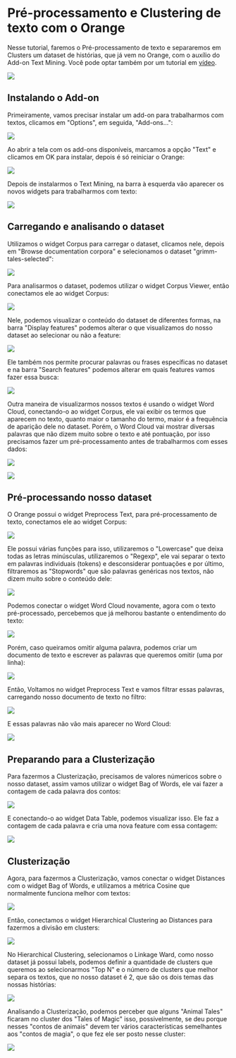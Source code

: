 # Pré-processamento e Clustering de texto com o Orange
Nesse tutorial, faremos o Pré-processamento de texto e separaremos em Clusters um dataset de histórias, que já vem no Orange, com o auxílio do Add-on Text Mining. Você pode optar também por um tutorial em [vídeo](https://www.youtube.com/watch?v=HWy9ITEzrKk).

![](https://github.com/ciencia-de-dados-pratica/GEAM-basico/blob/master/2020/Kelvy%20-%20Pr%C3%A9-processamento%20e%20clusteriza%C3%A7%C3%A3o%20de%20texto/Imagens/Screenshot_0.png)

## Instalando o Add-on
Primeiramente, vamos precisar instalar um add-on para trabalharmos com textos, clicamos em "Options", em seguida, "Add-ons...":

![](https://github.com/ciencia-de-dados-pratica/GEAM-basico/blob/master/2020/Kelvy%20-%20Pr%C3%A9-processamento%20e%20clusteriza%C3%A7%C3%A3o%20de%20texto/Imagens/Screenshot_1.png)

Ao abrir a tela com os add-ons disponíveis, marcamos a opção "Text" e clicamos em OK para instalar, depois é só reiniciar o Orange:

![](https://github.com/ciencia-de-dados-pratica/GEAM-basico/blob/master/2020/Kelvy%20-%20Pr%C3%A9-processamento%20e%20clusteriza%C3%A7%C3%A3o%20de%20texto/Imagens/Screenshot_3.0.png)

Depois de instalarmos o Text Mining, na barra à esquerda vão aparecer os novos widgets para trabalharmos com texto:

![](https://github.com/ciencia-de-dados-pratica/GEAM-basico/blob/master/2020/Kelvy%20-%20Pr%C3%A9-processamento%20e%20clusteriza%C3%A7%C3%A3o%20de%20texto/Imagens/Screenshot_2.png)

## Carregando e analisando o dataset
Utilizamos o widget Corpus para carregar o dataset, clicamos nele, depois em "Browse documentation corpora" e selecionamos o dataset "grimm-tales-selected":

![](https://github.com/ciencia-de-dados-pratica/GEAM-basico/blob/master/2020/Kelvy%20-%20Pr%C3%A9-processamento%20e%20clusteriza%C3%A7%C3%A3o%20de%20texto/Imagens/Screenshot_3.png)

Para analisarmos o dataset, podemos utilizar o widget Corpus Viewer, então conectamos ele ao widget Corpus:

![](https://github.com/ciencia-de-dados-pratica/GEAM-basico/blob/master/2020/Kelvy%20-%20Pr%C3%A9-processamento%20e%20clusteriza%C3%A7%C3%A3o%20de%20texto/Imagens/Screenshot_4.png)

Nele, podemos visualizar o conteúdo do dataset de diferentes formas, na barra "Display features" podemos alterar o que visualizamos do nosso dataset ao selecionar ou não a feature:

![](https://github.com/ciencia-de-dados-pratica/GEAM-basico/blob/master/2020/Kelvy%20-%20Pr%C3%A9-processamento%20e%20clusteriza%C3%A7%C3%A3o%20de%20texto/Imagens/Screenshot_5.png)

Ele também nos permite procurar palavras ou frases específicas no dataset e na barra "Search features" podemos alterar em quais features vamos fazer essa busca:

![](https://github.com/ciencia-de-dados-pratica/GEAM-basico/blob/master/2020/Kelvy%20-%20Pr%C3%A9-processamento%20e%20clusteriza%C3%A7%C3%A3o%20de%20texto/Imagens/Screenshot_6.png)

Outra maneira de visualizarmos nossos textos é usando o widget Word Cloud, conectando-o ao widget Corpus, ele vai exibir os termos que aparecem no texto, quanto maior o tamanho do termo, maior é a frequência de aparição dele no dataset. Porém, o Word Cloud vai mostrar diversas palavras que não dizem muito sobre o texto e até pontuação, por isso precisamos fazer um pré-processamento antes de trabalharmos com esses dados:

![](https://github.com/ciencia-de-dados-pratica/GEAM-basico/blob/master/2020/Kelvy%20-%20Pr%C3%A9-processamento%20e%20clusteriza%C3%A7%C3%A3o%20de%20texto/Imagens/Screenshot_7.0.png)

![](https://github.com/ciencia-de-dados-pratica/GEAM-basico/blob/master/2020/Kelvy%20-%20Pr%C3%A9-processamento%20e%20clusteriza%C3%A7%C3%A3o%20de%20texto/Imagens/Screenshot_7.1.png)

## Pré-processando nosso dataset
O Orange possui o widget Preprocess Text, para pré-processamento de texto, conectamos ele ao widget Corpus:

![](https://github.com/ciencia-de-dados-pratica/GEAM-basico/blob/master/2020/Kelvy%20-%20Pr%C3%A9-processamento%20e%20clusteriza%C3%A7%C3%A3o%20de%20texto/Imagens/Screenshot_8.png)

Ele possui várias funções para isso, utilizaremos o "Lowercase" que deixa todas as letras minúsculas, utilizaremos o "Regexp", ele vai separar o texto em palavras individuais (tokens) e desconsiderar pontuações e por último, filtraremos as "Stopwords" que são palavras genéricas nos textos, não dizem muito sobre o conteúdo dele:

![](https://github.com/ciencia-de-dados-pratica/GEAM-basico/blob/master/2020/Kelvy%20-%20Pr%C3%A9-processamento%20e%20clusteriza%C3%A7%C3%A3o%20de%20texto/Imagens/Screenshot_9.png)

Podemos conectar o widget Word Cloud novamente, agora com o texto pré-processado, percebemos que já melhorou bastante o entendimento do texto:

![](https://github.com/ciencia-de-dados-pratica/GEAM-basico/blob/master/2020/Kelvy%20-%20Pr%C3%A9-processamento%20e%20clusteriza%C3%A7%C3%A3o%20de%20texto/Imagens/Screenshot_10.png)

Porém, caso queiramos omitir alguma palavra, podemos criar um documento de texto e escrever as palavras que queremos omitir (uma por linha):

![](https://github.com/ciencia-de-dados-pratica/GEAM-basico/blob/master/2020/Kelvy%20-%20Pr%C3%A9-processamento%20e%20clusteriza%C3%A7%C3%A3o%20de%20texto/Imagens/Screenshot_11.png)

Então, Voltamos no widget Preprocess Text e vamos filtrar essas palavras, carregando nosso documento de texto no filtro:

![](https://github.com/ciencia-de-dados-pratica/GEAM-basico/blob/master/2020/Kelvy%20-%20Pr%C3%A9-processamento%20e%20clusteriza%C3%A7%C3%A3o%20de%20texto/Imagens/Screenshot_12.png)

E essas palavras não vão mais aparecer no Word Cloud:

![](https://github.com/ciencia-de-dados-pratica/GEAM-basico/blob/master/2020/Kelvy%20-%20Pr%C3%A9-processamento%20e%20clusteriza%C3%A7%C3%A3o%20de%20texto/Imagens/Screenshot_13.png)

## Preparando para a Clusterização
Para fazermos a Clusterização, precisamos de valores númericos sobre o nosso dataset, assim vamos utilizar o widget Bag of Words, ele vai fazer a contagem de cada palavra dos contos:

![](https://github.com/ciencia-de-dados-pratica/GEAM-basico/blob/master/2020/Kelvy%20-%20Pr%C3%A9-processamento%20e%20clusteriza%C3%A7%C3%A3o%20de%20texto/Imagens/Screenshot_14.png)

E conectando-o ao widget Data Table, podemos visualizar isso. Ele faz a contagem de cada palavra e cria uma nova feature com essa contagem:

![](https://github.com/ciencia-de-dados-pratica/GEAM-basico/blob/master/2020/Kelvy%20-%20Pr%C3%A9-processamento%20e%20clusteriza%C3%A7%C3%A3o%20de%20texto/Imagens/Screenshot_15.png)

## Clusterização
Agora, para fazermos a Clusterização, vamos conectar o widget Distances com o widget Bag of Words, e utilizamos a métrica Cosine que normalmente funciona melhor com textos: 

![](https://github.com/ciencia-de-dados-pratica/GEAM-basico/blob/master/2020/Kelvy%20-%20Pr%C3%A9-processamento%20e%20clusteriza%C3%A7%C3%A3o%20de%20texto/Imagens/Screenshot_16.png)

Então, conectamos o widget Hierarchical Clustering ao Distances para fazermos a divisão em clusters:

![](https://github.com/ciencia-de-dados-pratica/GEAM-basico/blob/master/2020/Kelvy%20-%20Pr%C3%A9-processamento%20e%20clusteriza%C3%A7%C3%A3o%20de%20texto/Imagens/Screenshot_17.png)

No Hierarchical Clustering, selecionamos o Linkage Ward, como nosso dataset já possui labels, podemos definir a quantidade de clusters que queremos ao selecionarmos "Top N" e o número de clusters que melhor separa os textos, que no nosso dataset é 2, que são os dois temas das nossas histórias:

![](https://github.com/ciencia-de-dados-pratica/GEAM-basico/blob/master/2020/Kelvy%20-%20Pr%C3%A9-processamento%20e%20clusteriza%C3%A7%C3%A3o%20de%20texto/Imagens/Screenshot_18.png)

Analisando a Clusterização, podemos perceber que alguns "Animal Tales" ficaram no cluster dos "Tales of Magic" isso, possivelmente, se deu porque nesses "contos de animais" devem ter vários características semelhantes aos "contos de magia", o que fez ele ser posto nesse cluster:

![](https://github.com/ciencia-de-dados-pratica/GEAM-basico/blob/master/2020/Kelvy%20-%20Pr%C3%A9-processamento%20e%20clusteriza%C3%A7%C3%A3o%20de%20texto/Imagens/Screenshot_19.png)

